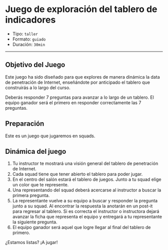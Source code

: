 # Juego de exploración del tablero de indicadores

* Tipo: `taller`
* Formato: `guiado`
* Duración: `30min`

***

## Objetivo del Juego

Este juego ha sido diseñado para que explores de manera dinámica la data de
penetración de Internet, enseñándote por anticipado el tablero que construirás a
lo largo del curso.

Deberás responder 7 preguntas para avanzar a lo largo de un tablero. El equipo
ganador será el primero en responder correctamente las 7 preguntas.

## Preparación

Este es un juego que jugaremos en squads.

## Dinámica del juego

1. Tu instructor te mostrará una visión general del tablero de penetración de
   Internet.
2. Cada squad tiene que tener abierto el tablero para poder jugar.
3. En el centro del salón estará el tablero de juegos. Junto a tu squad elige un
   color que te represente.
4. Una representando del squad deberá acercarse al instructor a buscar la primera
   pregunta.
5. La representante vuelve a su equipo a buscar y responder la pregunta junto a
   su squad. Al encontrar la respuesta la anotarán en un post-it para regresar
   al tablero.
   Si es correcta el instructor o instructora dejará avanzar la ficha que
   representa el equipo y entregará a tu representante la siguiente pregunta.
6. El equipo ganador será aquel que logre llegar al final del tablero de primero.

¿Estamos listas? ¡A jugar!
